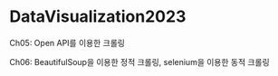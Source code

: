 ﻿# DataVisualization2023
Ch05: Open API를 이용한 크롤링

Ch06: BeautifulSoup을 이용한 정적 크롤링, selenium을 이용한 동적 크롤링
